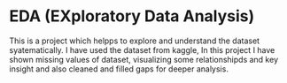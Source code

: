 # EDA (EXploratory Data Analysis)
This is a project which helpps to explore and understand the dataset syatematically.
I have used the dataset from kaggle,
In this project I have shown missing values of dataset, visualizing some relationshipds and key insight and also cleaned and filled gaps for deeper analysis. 
